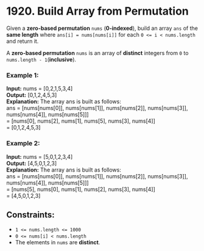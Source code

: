 # 1920. Build Array from Permutation

Given a **zero-based permutation** `nums` (**0-indexed**), build an array `ans` of the **same length** where `ans[i] = nums[nums[i]]` for each `0 <= i < nums.length` and return it.

A **zero-based permutation** `nums` is an array of **distinct** integers from `0` to `nums.length - 1`(**inclusive**).

### Example 1:
**Input:** nums = [0,2,1,5,3,4]  
**Output:** [0,1,2,4,5,3]  
**Explanation:** The array ans is built as follows:   
ans = [nums[nums[0]], nums[nums[1]], nums[nums[2]], nums[nums[3]], nums[nums[4]], nums[nums[5]]]  
    = [nums[0], nums[2], nums[1], nums[5], nums[3], nums[4]]  
    = [0,1,2,4,5,3]

### Example 2:
**Input:** nums = [5,0,1,2,3,4]  
**Output:** [4,5,0,1,2,3]  
**Explanation:** The array ans is built as follows:  
ans = [nums[nums[0]], nums[nums[1]], nums[nums[2]], nums[nums[3]], nums[nums[4]], nums[nums[5]]]  
    = [nums[5], nums[0], nums[1], nums[2], nums[3], nums[4]]  
    = [4,5,0,1,2,3]  
 
## Constraints:
- `1 <= nums.length <= 1000`
- `0 <= nums[i] < nums.length`
- The elements in `nums` are **distinct**.